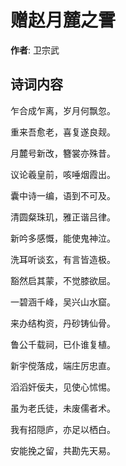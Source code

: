 # 赠赵月麓之霅

**作者**: 卫宗武

## 诗词内容

乍合成乍离，岁月何飘忽。

重来吾愈老，喜复遂良觌。

月麓号新改，簪裳亦殊昔。

议论羲皇前，咳唾烟霞出。

囊中诗一编，语到不可及。

清圆粲珠玑，雅正谐吕律。

新吟多感慨，能使鬼神泣。

洗耳听谈玄，有言皆造极。

豁然启其蒙，不觉膝欲屈。

一碧涵千峰，吴兴山水窟。

来办结构资，丹砂铸仙骨。

鲁公千载祠，已仆谁复植。

新宇傥落成，端庄厉忠直。

滔滔奸佞夫，见使心怵惕。

虽为老氏徒，未废儒者术。

我有招隠庐，亦足以栖白。

安能挽之留，共勘先天易。

